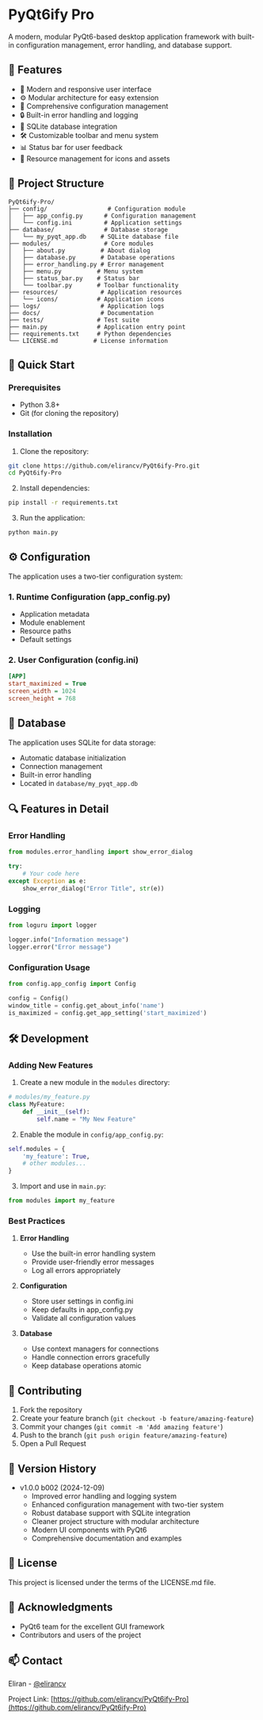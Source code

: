 # PyQt6ify Pro

A modern, modular PyQt6-based desktop application framework with built-in configuration management, error handling, and database support.

## 🌟 Features

- 🎨 Modern and responsive user interface
- ⚙️ Modular architecture for easy extension
- 📝 Comprehensive configuration management
- 🔒 Built-in error handling and logging
- 💾 SQLite database integration
- 🛠️ Customizable toolbar and menu system
- 📊 Status bar for user feedback
- 🎯 Resource management for icons and assets

## 📁 Project Structure

```
PyQt6ify-Pro/
├── config/                 # Configuration module
│   ├── app_config.py      # Configuration management
│   └── config.ini         # Application settings
├── database/              # Database storage
│   └── my_pyqt_app.db    # SQLite database file
├── modules/               # Core modules
│   ├── about.py          # About dialog
│   ├── database.py       # Database operations
│   ├── error_handling.py # Error management
│   ├── menu.py          # Menu system
│   ├── status_bar.py    # Status bar
│   └── toolbar.py       # Toolbar functionality
├── resources/            # Application resources
│   └── icons/           # Application icons
├── logs/                 # Application logs
├── docs/                 # Documentation
├── tests/               # Test suite
├── main.py              # Application entry point
├── requirements.txt     # Python dependencies
└── LICENSE.md          # License information
```

## 🚀 Quick Start

### Prerequisites

- Python 3.8+
- Git (for cloning the repository)

### Installation

1. Clone the repository:
```bash
git clone https://github.com/elirancv/PyQt6ify-Pro.git
cd PyQt6ify-Pro
```

2. Install dependencies:
```bash
pip install -r requirements.txt
```

3. Run the application:
```bash
python main.py
```

## ⚙️ Configuration

The application uses a two-tier configuration system:

### 1. Runtime Configuration (app_config.py)
- Application metadata
- Module enablement
- Resource paths
- Default settings

### 2. User Configuration (config.ini)
```ini
[APP]
start_maximized = True
screen_width = 1024
screen_height = 768
```

## 💾 Database

The application uses SQLite for data storage:
- Automatic database initialization
- Connection management
- Built-in error handling
- Located in `database/my_pyqt_app.db`

## 🔍 Features in Detail

### Error Handling
```python
from modules.error_handling import show_error_dialog

try:
    # Your code here
except Exception as e:
    show_error_dialog("Error Title", str(e))
```

### Logging
```python
from loguru import logger

logger.info("Information message")
logger.error("Error message")
```

### Configuration Usage
```python
from config.app_config import Config

config = Config()
window_title = config.get_about_info('name')
is_maximized = config.get_app_setting('start_maximized')
```

## 🛠️ Development

### Adding New Features

1. Create a new module in the `modules` directory:
```python
# modules/my_feature.py
class MyFeature:
    def __init__(self):
        self.name = "My New Feature"
```

2. Enable the module in `config/app_config.py`:
```python
self.modules = {
    'my_feature': True,
    # other modules...
}
```

3. Import and use in `main.py`:
```python
from modules import my_feature
```

### Best Practices

1. **Error Handling**
   - Use the built-in error handling system
   - Provide user-friendly error messages
   - Log all errors appropriately

2. **Configuration**
   - Store user settings in config.ini
   - Keep defaults in app_config.py
   - Validate all configuration values

3. **Database**
   - Use context managers for connections
   - Handle connection errors gracefully
   - Keep database operations atomic

## 🤝 Contributing

1. Fork the repository
2. Create your feature branch (`git checkout -b feature/amazing-feature`)
3. Commit your changes (`git commit -m 'Add amazing feature'`)
4. Push to the branch (`git push origin feature/amazing-feature`)
5. Open a Pull Request

## 📝 Version History

- v1.0.0 b002 (2024-12-09)
  - Improved error handling and logging system
  - Enhanced configuration management with two-tier system
  - Robust database support with SQLite integration
  - Cleaner project structure with modular architecture
  - Modern UI components with PyQt6
  - Comprehensive documentation and examples

## 📄 License

This project is licensed under the terms of the LICENSE.md file.

## 🙏 Acknowledgments

- PyQt6 team for the excellent GUI framework
- Contributors and users of the project

## 📫 Contact

Eliran - [@elirancv](https://github.com/elirancv)

Project Link: [https://github.com/elirancv/PyQt6ify-Pro](https://github.com/elirancv/PyQt6ify-Pro)
